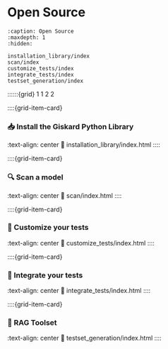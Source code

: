 # Open Source
```{toctree}
:caption: Open Source
:maxdepth: 1
:hidden:

installation_library/index
scan/index
customize_tests/index
integrate_tests/index
testset_generation/index
```

::::::{grid} 1 1 2 2


::::{grid-item-card} <br/><h3>📥 Install the Giskard Python Library</h3>
:text-align: center
:link: installation_library/index.html
::::

::::{grid-item-card} <br/><h3>🔍 Scan a model</h3>
:text-align: center
:link: scan/index.html
::::

::::{grid-item-card} <br/><h3>🧪 Customize your tests</h3>
:text-align: center
:link: customize_tests/index.html
::::

::::{grid-item-card} <br/><h3>🔁 Integrate your tests</h3>
:text-align: center
:link: integrate_tests/index.html
::::

::::{grid-item-card} <br/><h3>🧰 RAG Toolset</h3>
:text-align: center
:link: testset_generation/index.html
::::